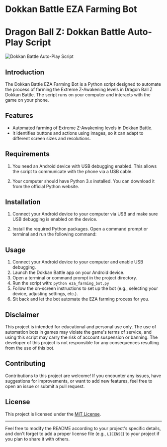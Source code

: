 # Dokkan Battle EZA Farming Bot

# Dragon Ball Z: Dokkan Battle Auto-Play Script

![Dokkan Battle Auto-Play Script](project_banner.png)

## Introduction

The Dokkan Battle EZA Farming Bot is a Python script designed to automate the process of farming the Extreme Z-Awakening levels in Dragon Ball Z Dokkan Battle. The script runs on your computer and interacts with the game on your phone.

## Features

- Automated farming of Extreme Z-Awakening levels in Dokkan Battle.
- It identifies buttons and actions using images, so it can adapt to different screen sizes and resolutions.

## Requirements

1. You need an Android device with USB debugging enabled. This allows the script to communicate with the phone via a USB cable.

2. Your computer should have Python 3.x installed. You can download it from the official Python website.

## Installation

1. Connect your Android device to your computer via USB and make sure USB debugging is enabled on the device.

2. Install the required Python packages. Open a command prompt or terminal and run the following command:

## Usage

1. Connect your Android device to your computer and enable USB debugging.
2. Launch the Dokkan Battle app on your Android device.
3. Open a terminal or command prompt in the project directory.
4. Run the script with: `python eza_farming_bot.py`
5. Follow the on-screen instructions to set up the bot (e.g., selecting your device, adjusting settings, etc.).
6. Sit back and let the bot automate the EZA farming process for you.

## Disclaimer

This project is intended for educational and personal use only. The use of automation bots in games may violate the game's terms of service, and using this script may carry the risk of account suspension or banning. The developer of this project is not responsible for any consequences resulting from the use of this bot.

## Contributing

Contributions to this project are welcome! If you encounter any issues, have suggestions for improvements, or want to add new features, feel free to open an issue or submit a pull request.

## License

This project is licensed under the [MIT License](LICENSE).

---

Feel free to modify the README according to your project's specific details, and don't forget to add a proper license file (e.g., `LICENSE`) to your project if you plan to share it with others.
